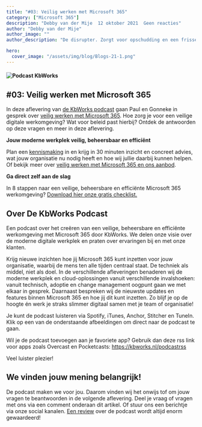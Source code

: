 ```yaml
---
title: "#03: Veilig werken met Microsoft 365"
category: ["Microsoft 365"]
description: "Debby van der Mije  12 oktober 2021  Geen reacties"
author: "Debby van der Mije"
author_image: ""
author_description: "De disrupter. Zorgt voor opschudding en een frisse blik. Doet alles net even anders. Staat voor productiviteit, effectiviteit en vrijheid met de nieuwe manier van samenwerken. Verantwoordelijk voor de visie en strategie."

hero:
  cover_image: "/assets/img/blog/Blogs-21-1.png"
---
```


#### ![Podcast KbWorks](/assets/img/blog/Blogs-21-1.png)

## #03: Veilig werken met Microsoft 365

In deze aflevering van [de KbWorks podcast](https://kbworks.nl/podcast/de-kbworks-podcast/) gaan Paul en Gonneke in gesprek over [veilig werken met Microsoft 365](https://kbworks.nl/veilig-werken-met-microsoft-365/). Hoe zorg je voor een veilige digitale werkomgeving? Wat voor beleid past hierbij? Ontdek de antwoorden op deze vragen en meer in deze aflevering.

**Jouw moderne werkplek veilig, beheersbaar en efficiënt**

Plan een [kennismaking](https://kbworks.nl/contact/) in en krijg in 30 minuten inzicht en concreet advies, wat jouw organisatie nu nodig heeft en hoe wij jullie daarbij kunnen helpen. Of bekijk meer over [veilig werken met Microsoft 365 en ons aanbod](https://kbworks.nl/veilig-werken-met-microsoft-365/).

**Ga direct zelf aan de slag**

In 8 stappen naar een veilige, beheersbare en efficiënte Microsoft 365 werkomgeving? [Download hier onze gratis checklist.](https://kbworks.nl/checklist/)

## Over De KbWorks Podcast

Een podcast over het creëren van een veilige, beheersbare en efficiënte werkomgeving met Microsoft 365 door KbWorks. We delen onze visie over de moderne digitale werkplek en praten over ervaringen bij en met onze klanten.

Krijg nieuwe inzichten hoe jij Microsoft 365 kunt inzetten voor jouw organisatie, waarbij de mens ten alle tijden centraal staat. De techniek als middel, niet als doel. In de verschillende afleveringen benaderen wij de moderne werkplek en cloud-oplossingen vanuit verschillende invalshoeken: vanuit technisch, adoptie en change management oogpunt gaan we met elkaar in gesprek. Daarnaast bespreken wij de nieuwste updates en features binnen Microsoft 365 en hoe jij dit kunt inzetten. Zo blijf je op de hoogte én werk je straks slimmer digitaal samen met je team of organisatie!

Je kunt de podcast luisteren via Spotify, iTunes, Anchor, Stitcher en TuneIn.
Klik op een van de onderstaande afbeeldingen om direct naar de podcast te gaan.

Wil je de podcast toevoegen aan je favoriete app?
Gebruik dan deze rss link voor apps zoals Overcast en Pocketcasts:
https://kbworks.nl/podcastrss

Veel luister plezier!

## We vinden jouw mening belangrijk!

De podcast maken we voor jou. Daarom vinden wij het onwijs tof om jouw vragen te beantwoorden in de volgende aflevering.
Deel je vraag of vragen met ons via een comment onderaan dit artikel. Of stuur ons een berichtje via onze social kanalen.
[Een review](https://kbworks.nl/applepodcast) over de podcast wordt altijd enorm gewaardeerd!
